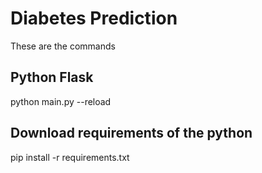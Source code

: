 # Diabetes Prediction

These are the commands

## Python Flask

python main.py --reload

## Download requirements of the python

pip install -r requirements.txt
